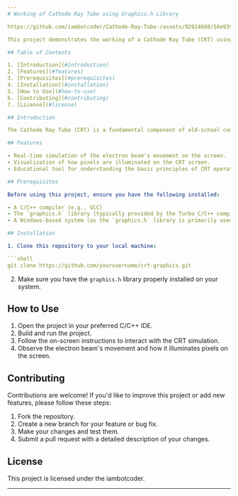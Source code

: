 ```yaml
---
# Working of Cathode Ray Tube using Graphics.h Library

https://github.com/iambotcoder/Cathode-Ray-Tube-/assets/92924680/56e93989-0e11-4324-b4ee-c5a807dbab4b

This project demonstrates the working of a Cathode Ray Tube (CRT) using the `graphics.h` library in C/C++. It provides a visual representation of how a CRT creates images on the screen by controlling the movement of the electron beam.

## Table of Contents

1. [Introduction](#introduction)
2. [Features](#features)
3. [Prerequisites](#prerequisites)
4. [Installation](#installation)
5. [How to Use](#how-to-use)
6. [Contributing](#contributing)
7. [License](#license)

## Introduction

The Cathode Ray Tube (CRT) is a fundamental component of old-school computer monitors and televisions. This project aims to illustrate the inner workings of a CRT by simulating the electron beam's motion, its interaction with phosphorescent materials, and how it generates images on the screen.

## Features

- Real-time simulation of the electron beam's movement on the screen.
- Visualization of how pixels are illuminated on the CRT screen.
- Educational tool for understanding the basic principles of CRT operation.

## Prerequisites

Before using this project, ensure you have the following installed:

- A C/C++ compiler (e.g., GCC)
- The `graphics.h` library (typically provided by the Turbo C/C++ compiler)
- A Windows-based system (as the `graphics.h` library is primarily used on Windows)

## Installation

1. Clone this repository to your local machine:

```shell
git clone https://github.com/yourusername/crt-graphics.git
```

2. Make sure you have the `graphics.h` library properly installed on your system.

## How to Use

1. Open the project in your preferred C/C++ IDE.
2. Build and run the project.
3. Follow the on-screen instructions to interact with the CRT simulation.
4. Observe the electron beam's movement and how it illuminates pixels on the screen.

## Contributing

Contributions are welcome! If you'd like to improve this project or add new features, please follow these steps:

1. Fork the repository.
2. Create a new branch for your feature or bug fix.
3. Make your changes and test them.
4. Submit a pull request with a detailed description of your changes.

## License

This project is licensed under the iambotcoder.

---
```

